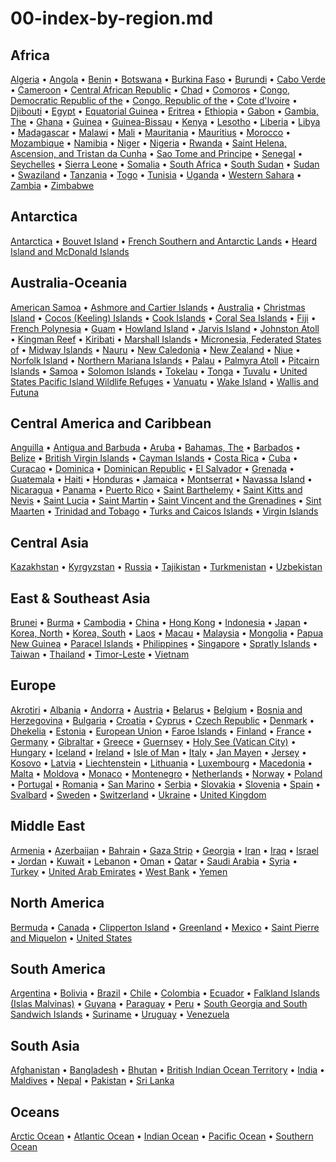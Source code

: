 
# 00-index-by-region.md


## Africa

[Algeria](ag.json) &bull; [Angola](ao.json) &bull; [Benin](bn.json) &bull; [Botswana](bc.json) &bull; [Burkina Faso](uv.json) &bull; [Burundi](by.json) &bull; [Cabo Verde](cv.json) &bull; [Cameroon](cm.json) &bull; [Central African Republic](ct.json) &bull; [Chad](cd.json) &bull; [Comoros](cn.json) &bull; [Congo, Democratic Republic of the](cg.json) &bull; [Congo, Republic of the](cf.json) &bull; [Cote d'Ivoire](iv.json) &bull; [Djibouti](dj.json) &bull; [Egypt](eg.json) &bull; [Equatorial Guinea](ek.json) &bull; [Eritrea](er.json) &bull; [Ethiopia](et.json) &bull; [Gabon](gb.json) &bull; [Gambia, The](ga.json) &bull; [Ghana](gh.json) &bull; [Guinea](gv.json) &bull; [Guinea-Bissau](pu.json) &bull; [Kenya](ke.json) &bull; [Lesotho](lt.json) &bull; [Liberia](li.json) &bull; [Libya](ly.json) &bull; [Madagascar](ma.json) &bull; [Malawi](mi.json) &bull; [Mali](ml.json) &bull; [Mauritania](mr.json) &bull; [Mauritius](mp.json) &bull; [Morocco](mo.json) &bull; [Mozambique](mz.json) &bull; [Namibia](wa.json) &bull; [Niger](ng.json) &bull; [Nigeria](ni.json) &bull; [Rwanda](rw.json) &bull; [Saint Helena, Ascension, and Tristan da Cunha](sh.json) &bull; [Sao Tome and Principe](tp.json) &bull; [Senegal](sg.json) &bull; [Seychelles](se.json) &bull; [Sierra Leone](sl.json) &bull; [Somalia](so.json) &bull; [South Africa](sf.json) &bull; [South Sudan](od.json) &bull; [Sudan](su.json) &bull; [Swaziland](wz.json) &bull; [Tanzania](tz.json) &bull; [Togo](to.json) &bull; [Tunisia](ts.json) &bull; [Uganda](ug.json) &bull; [Western Sahara](wi.json) &bull; [Zambia](za.json) &bull; [Zimbabwe](zi.json)

## Antarctica

[Antarctica](ay.json) &bull; [Bouvet Island](bv.json) &bull; [French Southern and Antarctic Lands](fs.json) &bull; [Heard Island and McDonald Islands](hm.json)

## Australia-Oceania

[American Samoa](aq.json) &bull; [Ashmore and Cartier Islands](at.json) &bull; [Australia](as.json) &bull; [Christmas Island](kt.json) &bull; [Cocos (Keeling) Islands](ck.json) &bull; [Cook Islands](cw.json) &bull; [Coral Sea Islands](cr.json) &bull; [Fiji](fj.json) &bull; [French Polynesia](fp.json) &bull; [Guam](gq.json) &bull; [Howland Island](hq.json) &bull; [Jarvis Island](dq.json) &bull; [Johnston Atoll](jq.json) &bull; [Kingman Reef](kq.json) &bull; [Kiribati](kr.json) &bull; [Marshall Islands](rm.json) &bull; [Micronesia, Federated States of](fm.json) &bull; [Midway Islands](mq.json) &bull; [Nauru](nr.json) &bull; [New Caledonia](nc.json) &bull; [New Zealand](nz.json) &bull; [Niue](ne.json) &bull; [Norfolk Island](nf.json) &bull; [Northern Mariana Islands](cq.json) &bull; [Palau](ps.json) &bull; [Palmyra Atoll](lq.json) &bull; [Pitcairn Islands](pc.json) &bull; [Samoa](ws.json) &bull; [Solomon Islands](bp.json) &bull; [Tokelau](tl.json) &bull; [Tonga](tn.json) &bull; [Tuvalu](tv.json) &bull; [United States Pacific Island Wildlife Refuges](um.json) &bull; [Vanuatu](nh.json) &bull; [Wake Island](wq.json) &bull; [Wallis and Futuna](wf.json)

## Central America and Caribbean

[Anguilla](av.json) &bull; [Antigua and Barbuda](ac.json) &bull; [Aruba](aa.json) &bull; [Bahamas, The](bf.json) &bull; [Barbados](bb.json) &bull; [Belize](bh.json) &bull; [British Virgin Islands](vi.json) &bull; [Cayman Islands](cj.json) &bull; [Costa Rica](cs.json) &bull; [Cuba](cu.json) &bull; [Curacao](cc.json) &bull; [Dominica](do.json) &bull; [Dominican Republic](dr.json) &bull; [El Salvador](es.json) &bull; [Grenada](gj.json) &bull; [Guatemala](gt.json) &bull; [Haiti](ha.json) &bull; [Honduras](ho.json) &bull; [Jamaica](jm.json) &bull; [Montserrat](mh.json) &bull; [Navassa Island](bq.json) &bull; [Nicaragua](nu.json) &bull; [Panama](pm.json) &bull; [Puerto Rico](rq.json) &bull; [Saint Barthelemy](tb.json) &bull; [Saint Kitts and Nevis](sc.json) &bull; [Saint Lucia](st.json) &bull; [Saint Martin](rn.json) &bull; [Saint Vincent and the Grenadines](vc.json) &bull; [Sint Maarten](sk.json) &bull; [Trinidad and Tobago](td.json) &bull; [Turks and Caicos Islands](tk.json) &bull; [Virgin Islands](vq.json)

## Central Asia

[Kazakhstan](kz.json) &bull; [Kyrgyzstan](kg.json) &bull; [Russia](rs.json) &bull; [Tajikistan](ti.json) &bull; [Turkmenistan](tx.json) &bull; [Uzbekistan](uz.json)

## East & Southeast Asia

[Brunei](bx.json) &bull; [Burma](bm.json) &bull; [Cambodia](cb.json) &bull; [China](ch.json) &bull; [Hong Kong](hk.json) &bull; [Indonesia](id.json) &bull; [Japan](ja.json) &bull; [Korea, North](kn.json) &bull; [Korea, South](ks.json) &bull; [Laos](la.json) &bull; [Macau](mc.json) &bull; [Malaysia](my.json) &bull; [Mongolia](mg.json) &bull; [Papua New Guinea](pp.json) &bull; [Paracel Islands](pf.json) &bull; [Philippines](rp.json) &bull; [Singapore](sn.json) &bull; [Spratly Islands](pg.json) &bull; [Taiwan](tw.json) &bull; [Thailand](th.json) &bull; [Timor-Leste](tt.json) &bull; [Vietnam](vm.json)

## Europe

[Akrotiri](ax.json) &bull; [Albania](al.json) &bull; [Andorra](an.json) &bull; [Austria](au.json) &bull; [Belarus](bo.json) &bull; [Belgium](be.json) &bull; [Bosnia and Herzegovina](bk.json) &bull; [Bulgaria](bu.json) &bull; [Croatia](hr.json) &bull; [Cyprus](cy.json) &bull; [Czech Republic](ez.json) &bull; [Denmark](da.json) &bull; [Dhekelia](dx.json) &bull; [Estonia](en.json) &bull; [European Union](ee.json) &bull; [Faroe Islands](fo.json) &bull; [Finland](fi.json) &bull; [France](fr.json) &bull; [Germany](gm.json) &bull; [Gibraltar](gi.json) &bull; [Greece](gr.json) &bull; [Guernsey](gk.json) &bull; [Holy See (Vatican City)](vt.json) &bull; [Hungary](hu.json) &bull; [Iceland](ic.json) &bull; [Ireland](ei.json) &bull; [Isle of Man](im.json) &bull; [Italy](it.json) &bull; [Jan Mayen](jn.json) &bull; [Jersey](je.json) &bull; [Kosovo](kv.json) &bull; [Latvia](lg.json) &bull; [Liechtenstein](ls.json) &bull; [Lithuania](lh.json) &bull; [Luxembourg](lu.json) &bull; [Macedonia](mk.json) &bull; [Malta](mt.json) &bull; [Moldova](md.json) &bull; [Monaco](mn.json) &bull; [Montenegro](mj.json) &bull; [Netherlands](nl.json) &bull; [Norway](no.json) &bull; [Poland](pl.json) &bull; [Portugal](po.json) &bull; [Romania](ro.json) &bull; [San Marino](sm.json) &bull; [Serbia](ri.json) &bull; [Slovakia](lo.json) &bull; [Slovenia](si.json) &bull; [Spain](sp.json) &bull; [Svalbard](sv.json) &bull; [Sweden](sw.json) &bull; [Switzerland](sz.json) &bull; [Ukraine](up.json) &bull; [United Kingdom](uk.json)

## Middle East

[Armenia](am.json) &bull; [Azerbaijan](aj.json) &bull; [Bahrain](ba.json) &bull; [Gaza Strip](gz.json) &bull; [Georgia](gg.json) &bull; [Iran](ir.json) &bull; [Iraq](iz.json) &bull; [Israel](is.json) &bull; [Jordan](jo.json) &bull; [Kuwait](ku.json) &bull; [Lebanon](le.json) &bull; [Oman](mu.json) &bull; [Qatar](qa.json) &bull; [Saudi Arabia](sa.json) &bull; [Syria](sy.json) &bull; [Turkey](tu.json) &bull; [United Arab Emirates](ae.json) &bull; [West Bank](we.json) &bull; [Yemen](ym.json)

## North America

[Bermuda](bd.json) &bull; [Canada](ca.json) &bull; [Clipperton Island](ip.json) &bull; [Greenland](gl.json) &bull; [Mexico](mx.json) &bull; [Saint Pierre and Miquelon](sb.json) &bull; [United States](us.json)

## South America

[Argentina](ar.json) &bull; [Bolivia](bl.json) &bull; [Brazil](br.json) &bull; [Chile](ci.json) &bull; [Colombia](co.json) &bull; [Ecuador](ec.json) &bull; [Falkland Islands (Islas Malvinas)](fk.json) &bull; [Guyana](gy.json) &bull; [Paraguay](pa.json) &bull; [Peru](pe.json) &bull; [South Georgia and South Sandwich Islands](sx.json) &bull; [Suriname](ns.json) &bull; [Uruguay](uy.json) &bull; [Venezuela](ve.json)

## South Asia

[Afghanistan](af.json) &bull; [Bangladesh](bg.json) &bull; [Bhutan](bt.json) &bull; [British Indian Ocean Territory](io.json) &bull; [India](in.json) &bull; [Maldives](mv.json) &bull; [Nepal](np.json) &bull; [Pakistan](pk.json) &bull; [Sri Lanka](ce.json)

## Oceans

[Arctic Ocean](xq.json) &bull; [Atlantic Ocean](zh.json) &bull; [Indian Ocean](xo.json) &bull; [Pacific Ocean](zn.json) &bull; [Southern Ocean](oo.json)

